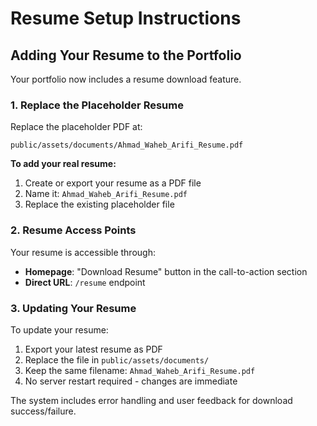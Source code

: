 # Resume Setup Instructions

## Adding Your Resume to the Portfolio

Your portfolio now includes a resume download feature.

### 1. Replace the Placeholder Resume

Replace the placeholder PDF at:

```
public/assets/documents/Ahmad_Waheb_Arifi_Resume.pdf
```

**To add your real resume:**

1. Create or export your resume as a PDF file
2. Name it: `Ahmad_Waheb_Arifi_Resume.pdf`
3. Replace the existing placeholder file

### 2. Resume Access Points

Your resume is accessible through:

- **Homepage**: "Download Resume" button in the call-to-action section
- **Direct URL**: `/resume` endpoint

### 3. Updating Your Resume

To update your resume:

1. Export your latest resume as PDF
2. Replace the file in `public/assets/documents/`
3. Keep the same filename: `Ahmad_Waheb_Arifi_Resume.pdf`
4. No server restart required - changes are immediate

The system includes error handling and user feedback for download success/failure.
